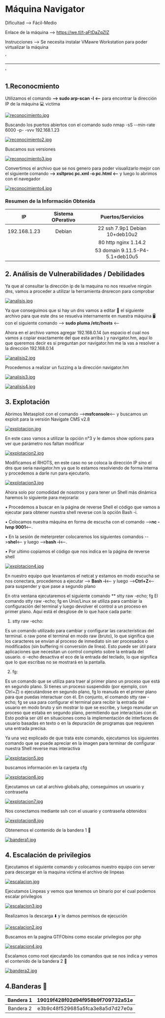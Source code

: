 # Máquina Navigator

Dificultad --> Fácil-Medio 

Enlace de la máquina --> https://we.tl/t-aFtDaZqZIZ

Instrucciones --> Se necesita instalar VMawre Workstation para poder virtualizar la máquina

'

-------------------------------------------------------------------------------------------------------------------------------------------------------------------

'

## 1.Reconocmiento

Utilizamos el comando **--> sudo arp-scan -l <--** para encontrar la dirección IP de la máquina 💻 victima

[![reconocimiento.jpg](https://i.postimg.cc/YjcN4DjD/reconocimiento.jpg)](https://postimg.cc/MfDfND71)


Buscando los puertos abiertos con el comando sudo nmap -sS --min-rate 6000 -p- -vvv 192.168.1.23


[![reconocimiento2.jpg](https://i.postimg.cc/bJsFkMNq/reconocimiento2.jpg)](https://postimg.cc/2bNwf0Zt)


Buscamos sus versiones


[![reconocimiento3.jpg](https://i.postimg.cc/vT7jZnZn/reconocimiento3.jpg)](https://postimg.cc/wRvFW7Jx)


Convertimos el archivo que se nos genero para poder visualizarlo mejor con el siguiente comando **--> xsltproc pc.xml -o pc.html <--** y luego lo abrimos con el navegador


[![reconocimiento4.jpg](https://i.postimg.cc/rwckL8g3/reconocimiento4.jpg)](https://postimg.cc/vcPjrwJt)


### Resumen de la Información Obtenida

|IP             | Sistema OPerativo | Puertos/Servicios                   | 
|:------------: |:-----------------:| :----------------------------------:| 
| 192.168.1.23  | Debian            | 22 ssh 7.9p1 Debian 10+deb10u2      |
|               |                   | 80 http nginx 1.14.2                |
|               |                   | 53 domain 9.11.5-P4-5.1+deb10u5     |



## 2. Análisis de Vulnerabilidades / Debilidades

Ya que al consultar la dirección ip de la maquina no nos resuelve ningún dns, vamos a proceder a utilizar la herramienta dnsrecon para comprobar 

[![analisis.jpg](https://i.postimg.cc/PJQkC952/analisis.jpg)](https://postimg.cc/RJhY8PfH)


Ya que conseguimos que si hay un dns vamos a editar 📝 el siguiente archivo para que este dns se resuelva internamente en nuestra máquina 🖥️ con el siguiente comando --> **sudo pluma /etc/hosts** <--

Ahora en el archivo vamos agregar 192.168.0.14 (un espacio el cual nos vamos a copiar exactamente del que esta arriba ) y navigator.hm, aquí lo que queremos decir es si preguntan por navigator.hm me la vas a resolver a la dirección 192.168.0.14

[![analisis2.jpg](https://i.postimg.cc/N0YqWG3p/analisis2.jpg)](https://postimg.cc/mPd5942H)

Procedemos a realizar un fuzzing a la dirección navigator.hm

[![analisis3.jpg](https://i.postimg.cc/pTXjchmZ/analisis3.jpg)](https://postimg.cc/v1kDcmLg)


[![analisis4.jpg](https://i.postimg.cc/d0v1V6Km/analisis4.jpg)](https://postimg.cc/4YLZ8zym)


## 3. Explotación

Abrimos Metasploit con el comando -->**msfconsole**<-- y buscamos un exploit para la versión Navigate CMS v2.8

[![explotacion.jpg](https://i.postimg.cc/BnfYtL7B/explotacion.jpg)](https://postimg.cc/8jwB05S7)


En este caso vamos a utilizar la opción n°3 y le damos show options para ver que parámetro nos faltan modificar


[![explotacion2.jpg](https://i.postimg.cc/L8r1mLym/explotacion2.jpg)](https://postimg.cc/qNxRLhVF)


Modificamos el RHOTS, en este caso no se coloca la dirección IP sino el dns que seria navigator.hm ya que lo estamos resolviendo de forma interna y procedemos a darle run para ejecutarlo.


[![explotacion3.jpg](https://i.postimg.cc/2y8q0w57/explotacion3.jpg)](https://postimg.cc/TLFYwngK)


Ahora solo por comodidad de nosotros y para tener un Shell más dinámica haremos lo siguiente para mejorarla:

•	Procedemos a buscar en la página de reverse Shell el código que vamos a ejecutar para obtener nuestra shell reverse con la opción Bash -i.

•	Colocamos nuestra máquina en forma de escucha con el comando -->**nc -lvnp 9001**<--.

•	En la sesión de meterpreter colocaremos los siguientes comandos -->**shel**<-- y luego -->**bash -i**<--.

•	Por ultimo copiamos el código que nos indica en la página de reverse shell


[![explotacion4.jpg](https://i.postimg.cc/P53BJb9v/explotacion4.jpg)](https://postimg.cc/PCD6FDtd)

En nuestro equipo que levantamos el netcat y estamos en modo escucha se nos conectara, procedemos a ejecutar --> **Bash -i**<-- y luego -->**Ctrl+Z**<-- para suspender y que pase a segundo plano

En otra ventana ejecutaremos el siguiente comando ** stty raw -echo; fg
El comando stty raw -echo; fg en Unix/Linux se utiliza para cambiar la configuración del terminal y luego devolver el control a un proceso en primer plano. Aquí está el desglose de lo que hace cada parte:

1.	stty raw -echo:

Es un comando utilizado para cambiar y configurar las características del terminal.
o	raw pone el terminal en modo raw (bruto), lo que significa que los caracteres se envían al proceso de inmediato sin ser procesados o modificados (sin buffering ni conversión de línea). Esto puede ser útil para aplicaciones que necesitan un control completo sobre la entrada del usuario.
o	-echo desactiva el eco de la entrada del teclado, lo que significa que lo que escribas no se mostrará en la pantalla.

2.	fg:

Es un comando que se utiliza para traer al primer plano un proceso que está en segundo plano. Si tienes un proceso suspendido (por ejemplo, con Ctrl+Z) o ejecutándose en segundo plano, fg lo reanuda en el primer plano para que puedas interactuar con él.
En conjunto, el comando stty raw -echo; fg se usa para configurar el terminal para recibir la entrada del usuario en modo bruto y sin mostrar lo que se escribe, y luego reanudar un proceso que estaba en segundo plano, permitiendo que interactúes con él. Esto podría ser útil en situaciones como la implementación de interfaces de usuario basadas en texto o en la depuración de programas que requieren una entrada precisa.

Ya una vez explicado de que trata este comando, ejecutamos los siguientes comando que se puede apreciar en la imagen para terminar de configurar nuestra Shell reverse mas interactiva 


[![explotacion5.jpg](https://i.postimg.cc/nzJzSt2J/explotacion5.jpg)](https://postimg.cc/d75wDpgH)


buscamos información en la carpeta cfg

[![explotacion6.jpg](https://i.postimg.cc/7PX69dTF/explotacion6.jpg)](https://postimg.cc/Z0B4KfHH)


Ejecutamos un cat al archivo globals.php, conseguimos un usuario y contraseña 

[![explotacion7.jpg](https://i.postimg.cc/QxtMymQH/explotacion7.jpg)](https://postimg.cc/5jh1HwkV)


Nos conectamos mediante ssh con el usuario y contraseña obtenidos


[![explotacion8.jpg](https://i.postimg.cc/v8SycsnZ/explotacion8.jpg)](https://postimg.cc/Sj83vHVB)


Obtenemos el contenido de la bandera 1 🚩

[![bandera1.jpg](https://i.postimg.cc/gkCPHHN9/bandera1.jpg)](https://postimg.cc/Ln37Hfcv)


## 4. Escalación de privilegios


Ejecutamos el siguiente comando y colocamos nuestro equipo con server para descargar en la maquina victima el archivo de linpeas


[![escalacion.jpg](https://i.postimg.cc/xqrFMtYt/escalacion.jpg)](https://postimg.cc/1VHHZ08q)


Ejecutamos Linpeas y vemos que tenemos un binario por el cual podemos escalar privilegios 


[![escalacion3.jpg](https://i.postimg.cc/fWvKKzCM/escalacion3.jpg)](https://postimg.cc/V5dnsc2h)


Realizamos la descarga ⬇️ y le damos permisos de ejecución

[![escalacion2.jpg](https://i.postimg.cc/bYGy0rpt/escalacion2.jpg)](https://postimg.cc/c6SG0sKx)


Buscamos en la pagina GTFObins como escalar privilegios por php 


[![escalacion4.jpg](https://i.postimg.cc/d1wCkCzr/escalacion4.jpg)](https://postimg.cc/f3qy1VWR)


Escalamos como root ejecutando los comandos que se nos indica y vemos el contenido de la bandera 2 🚩

[![bandera2.jpg](https://i.postimg.cc/LsR5NpNM/bandera2.jpg)](https://postimg.cc/WdWs1xB9)


## 4.Banderas 🏁

|Bandera 1 | 19019f428f02d94f958b9f709732a51e |
|:--------:|:--------------------------------:|
|Bandera 2 | e3b9c48f529685a5fca3e8a5d7d27e0a |

